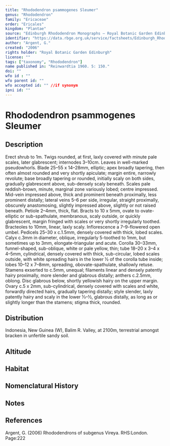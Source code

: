 ```yaml
---
title: "Rhododendron psammogenes Sleumer"
genus: "Rhododendron"
family: "Ericaceae"
order: "Ericales"
kingdom: "Plantae"
source: "Edinburgh Rhododendron Monographs – Royal Botanic Garden Edinburgh"
identifier: "https://data.rbge.org.uk/service/factsheets/Edinburgh_Rhododendron_Monographs.xhtml"
author: "Argent, G."
created: "2006"
rights holder: "Royal Botanic Garden Edinburgh"
license: ""
tags: ["taxonomy", "Rhododendron"]
name published in: "Reinwardtia 1960. 5: 150."
doi: ""
wfo id : ""
wfo parent id: ""
wfo accepted id: "" //if synonym                      
ipni id: ""
---
```


                       

# Rhododendron psammogenes Sleumer

## Description
Erect shrub to 1m. Twigs rounded, at first, laxly covered with minute pale scales, later glabrescent; internodes 3–10cm. Leaves in well-marked pseudowhorls. Blade 25–55 x 14–28mm, elliptic; apex broadly tapering, then often almost rounded and very shortly apiculate; margin entire, narrowly revolute; base broadly tapering or rounded, initially scaly on both sides, gradually glabrescent above, sub-densely scaly beneath. Scales pale reddish-brown, minute, marginal zone variously lobed; centre impressed. Mid-vein impressed above, thick and prominent beneath proximally, less prominent distally; lateral veins 5–6 per side, irregular, straight proximally, obscurely anastomosing, slightly impressed above, slightly or not raised beneath. Petiole 2–4mm, thick, flat. Bracts to 10 x 5mm, ovate to ovate-elliptic or sub-spathulate, membranous, scaly outside, or quickly glabrescent, margin fringed with scales or very shortly irregularly toothed. Bracteoles to 10mm, linear, laxly scaly. Inflorescence a 7–9-flowered open umbel. Pedicels 25–30 x c.1.5mm, densely covered with thick, lobed scales. Calyx c.3mm in diameter, oblique, irregularly 5-toothed to 1mm, but sometimes up to 3mm, elongate-triangular and acute. Corolla 30–33mm, funnel-shaped, sub-oblique, white or pale yellow, thin; tube 18–20 x 3–4 x 4–5mm, cylindrical, densely covered with thick, sub-circular, lobed scales outside, with white spreading hairs in the lower ½ of the corolla tube inside; lobes 10–12 x 7–8mm, spreading, obovate-spathulate, shallowly retuse. Stamens exserted to c.5mm, unequal; filaments linear and densely patently hairy proximally, more slender and glabrous distally; anthers c.2.5mm, oblong. Disc glabrous below, shortly yellowish hairy on the upper margin. Ovary c.5 x 2mm, sub-cylindrical, densely covered with scales and white, forwardly directed hairs, gradually tapering distally; style slender, laxly patently hairy and scaly in the lower 1⁄3–½, glabrous distally, as long as or slightly longer than the stamens; stigma thick, rounded.

## Distribution
Indonesia, New Guinea (W), Balim R. Valley, at 2100m, terrestrial amongst bracken in unfertile sandy soil.

## Altitude


## Habitat


## Nomenclatural History

                       
## Notes


## References

Argent, G. (2006) Rhododendrons of subgenus Vireya. RHS:London. Page:222
